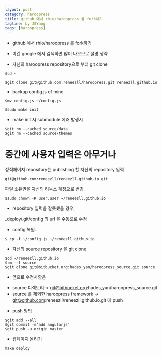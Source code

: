 ```yaml
---
layout: post
category: haroopress
title: github 에서 rhio/haroopress 를 fork하기
tagline: by JSYang
tags: [haroopress]
---
```


* github 에서 rhio/haroopress 를 fork하기

 - 이건 google 에서 검색하면 많이 나오므로 설명 생략


* 자신의 haroopress repository으로 부터 git clone

```
$cd ~

$git clone git@github.com:reneezll/haroopress.git reneezll.github.io
```

* backup config.js of mine

```
$mv config.js ~/config.js

$sudo make init
```

* make init 시 submodule 에러 발생시

```
$git rm --cached source/data
$git rm --cached source/themes
```

# 중간에 사용자 입력은 아무거나

정적페이지 repository는 publishing 할 자신의 repository 입력

```
git@github.com:reneezll/reneezll.github.io.git
```

파일 소유권을 자신의 리눅스 계정으로 변경
```
$sudo chown -R user.user ~/reneezll.github.io

```

* repository 입력을 잘못했을 경우, 

_deploy/.git/config 의 url 을 수동으로  수정

* config 복원.

```
$ cp -f ~/config.js ~/reneezll.github.io
```

* 자신의 source repository 을 git clone


```
$cd ~/reneezll.github.io
$rm -rf source
$git clone git@bitbucket.org:hades_yan/haroopress_source.git source
```

* 앞으로 수정사항은

 - source 디렉토리-> git@bitbucket.org:hades_yan/haroopress_source.git 
 - source 를 제외한 haroopress framework ->
git@github.com:reneezll/reneezll.github.io.git
에 push

* push 방법 

```
$git add --all
$git commit -m'add angularjs'
$git push -u origin master 
```

 - 웹페이지 올리기

```
make deploy

```


